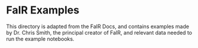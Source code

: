 # FaIR Examples
This directory is adapted from the FaIR Docs, and contains examples made by Dr. Chris Smith, the principal creator of FaIR, and relevant data needed to run the example notebooks.